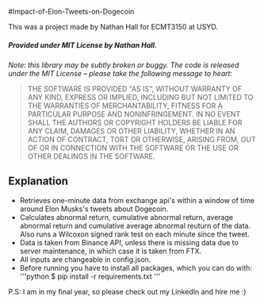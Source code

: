#Impact-of-Elon-Tweets-on-Dogecoin

This was a project made by Nathan Hall for ECMT3150 at USYD.

##### Provided under MIT License by Nathan Hall.
*Note: this library may be subtly broken or buggy. The code is released under
the MIT License – please take the following message to heart:*
> THE SOFTWARE IS PROVIDED "AS IS", WITHOUT WARRANTY OF ANY KIND, EXPRESS OR
IMPLIED, INCLUDING BUT NOT LIMITED TO THE WARRANTIES OF MERCHANTABILITY, FITNESS
FOR A PARTICULAR PURPOSE AND NONINFRINGEMENT. IN NO EVENT SHALL THE AUTHORS OR
COPYRIGHT HOLDERS BE LIABLE FOR ANY CLAIM, DAMAGES OR OTHER LIABILITY, WHETHER
IN AN ACTION OF CONTRACT, TORT OR OTHERWISE, ARISING FROM, OUT OF OR IN
CONNECTION WITH THE SOFTWARE OR THE USE OR OTHER DEALINGS IN THE SOFTWARE.

## Explanation
- Retrieves one-minute data from exchange api's within a window of time around Elon Musks's tweets about Dogecoin. 
- Calculates abnormal return, cumulative abnormal return, average abnormal return and cumulative average abnormal reuturn of the data. Also runs a Wilcoxon signed rank test on each minute since the tweet.
- Data is taken from Binance API, unless there is missing data due to server maintenance, in which case it is taken from FTX.
- All inputs are changeable in config.json.
- Before running you have to install all packages, which you can do with:
'''python
$ pip install -r requirements.txt
'''

P.S: I am in my final year, so please check out my LinkedIn and hire me :)